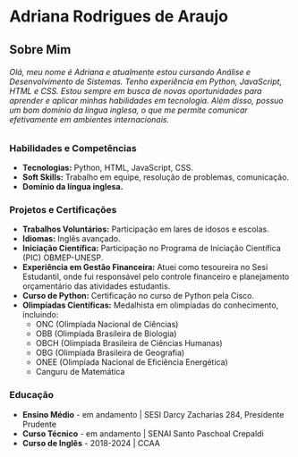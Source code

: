 # Adriana Rodrigues de Araujo

## Sobre Mim

###### Olá, meu nome é Adriana e atualmente estou cursando Análise e Desenvolvimento de Sistemas. Tenho experiência em Python, JavaScript, HTML e CSS. Estou sempre em busca de novas oportunidades para aprender e aplicar minhas habilidades em tecnologia. Além disso, possuo um bom domínio da língua inglesa, o que me permite comunicar efetivamente em ambientes internacionais.

### Habilidades e Competências
* **Tecnologias:** Python, HTML, JavaScript, CSS.
* **Soft Skills:** Trabalho em equipe, resolução de problemas, comunicação.
* **Domínio da língua inglesa.**

### Projetos e Certificações
* **Trabalhos Voluntários:** Participação em lares de idosos e escolas.
* **Idiomas:** Inglês avançado.
* **Iniciação Científica:** Participação no Programa de Iniciação Científica (PIC) OBMEP-UNESP.
* **Experiência em Gestão Financeira:** Atuei como tesoureira no Sesi Estudantil, onde fui responsável pelo controle financeiro e planejamento orçamentário das atividades estudantis.
* **Curso de Python:** Certificação no curso de Python pela Cisco.
* **Olimpíadas Científicas:** Medalhista em olimpíadas do conhecimento, incluindo:
  - ONC (Olimpíada Nacional de Ciências)
  - OBB (Olimpíada Brasileira de Biologia)
  - OBCH (Olimpíada Brasileira de Ciências Humanas)
  - OBG (Olimpíada Brasileira de Geografia)
  - ONEE (Olimpíada Nacional de Eficiência Energética)
  - Canguru de Matemática

### Educação
* **Ensino Médio** - em andamento | SESI Darcy Zacharias 284, Presidente Prudente
* **Curso Técnico** - em andamento | SENAI Santo Paschoal Crepaldi
* **Curso de Inglês** - 2018-2024 | CCAA
